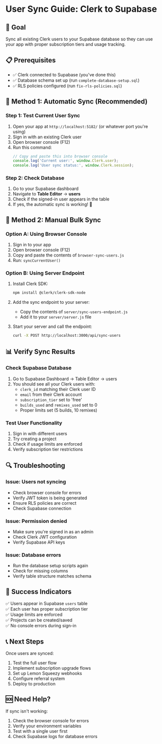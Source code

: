 # User Sync Guide: Clerk to Supabase

## 🎯 **Goal**
Sync all existing Clerk users to your Supabase database so they can use your app with proper subscription tiers and usage tracking.

## 📋 **Prerequisites**
- ✅ Clerk connected to Supabase (you've done this)
- ✅ Database schema set up (run `complete-database-setup.sql`)
- ✅ RLS policies configured (run `fix-rls-policies.sql`)

## 🚀 **Method 1: Automatic Sync (Recommended)**

### **Step 1: Test Current User Sync**
1. Open your app at `http://localhost:5182/` (or whatever port you're using)
2. Sign in with an existing Clerk user
3. Open browser console (F12)
4. Run this command:
   ```javascript
   // Copy and paste this into browser console
   console.log('Current user:', window.Clerk.user);
   console.log('User sync status:', window.Clerk.session);
   ```

### **Step 2: Check Database**
1. Go to your Supabase dashboard
2. Navigate to **Table Editor** → **users**
3. Check if the signed-in user appears in the table
4. If yes, the automatic sync is working! 🎉

## 🔧 **Method 2: Manual Bulk Sync**

### **Option A: Using Browser Console**
1. Sign in to your app
2. Open browser console (F12)
3. Copy and paste the contents of `browser-sync-users.js`
4. Run: `syncCurrentUser()`

### **Option B: Using Server Endpoint**
1. Install Clerk SDK:
   ```bash
   npm install @clerk/clerk-sdk-node
   ```

2. Add the sync endpoint to your server:
   - Copy the contents of `server/sync-users-endpoint.js`
   - Add it to your `server/server.js` file

3. Start your server and call the endpoint:
   ```bash
   curl -X POST http://localhost:3000/api/sync-users
   ```

## 📊 **Verify Sync Results**

### **Check Supabase Database**
1. Go to Supabase Dashboard → Table Editor → users
2. You should see all your Clerk users with:
   - `clerk_id` matching their Clerk user ID
   - `email` from their Clerk account
   - `subscription_tier` set to 'free'
   - `builds_used` and `remixes_used` set to 0
   - Proper limits set (5 builds, 10 remixes)

### **Test User Functionality**
1. Sign in with different users
2. Try creating a project
3. Check if usage limits are enforced
4. Verify subscription tier restrictions

## 🔍 **Troubleshooting**

### **Issue: Users not syncing**
- Check browser console for errors
- Verify JWT token is being generated
- Ensure RLS policies are correct
- Check Supabase connection

### **Issue: Permission denied**
- Make sure you're signed in as an admin
- Check Clerk JWT configuration
- Verify Supabase API keys

### **Issue: Database errors**
- Run the database setup scripts again
- Check for missing columns
- Verify table structure matches schema

## 🎉 **Success Indicators**

✅ Users appear in Supabase `users` table  
✅ Each user has proper subscription tier  
✅ Usage limits are enforced  
✅ Projects can be created/saved  
✅ No console errors during sign-in  

## 📞 **Next Steps**

Once users are synced:
1. Test the full user flow
2. Implement subscription upgrade flows
3. Set up Lemon Squeezy webhooks
4. Configure referral system
5. Deploy to production

## 🆘 **Need Help?**

If sync isn't working:
1. Check the browser console for errors
2. Verify your environment variables
3. Test with a single user first
4. Check Supabase logs for database errors 